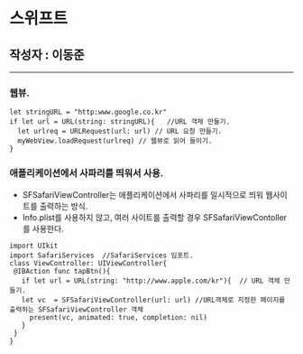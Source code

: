 # 스위프트 
## 작성자 : 이동준 
***
### 웹뷰.
```
let stringURL = "http:www.google.co.kr"
if let url = URL(string: stringURL){   //URL 객체 만들기.
  let urlreq = URLRequest(url: url) // URL 요청 만들기.
  myWebView.loadRequest(urlreq) // 웹뷰로 읽어 들이기.
}
```

### 애플리케이션에서 사파리를 띄워서 사용.
- SFSafariViewController는 애플리케이션에서 사파리를 일시적으로 띄워 웹사이트를 출력하는 방식.
- Info.plist를 사용하지 않고, 여러 사이트를 출력할 경우 SFSafariViewContoller를 사용한다.
```
import UIkit
import SafariServices  //SafariServices 임포트.
class ViewController: UIViewController{
 @IBAction func tapBtn(){
   if let url = URL(string: "http://www.apple.com/kr"){  // URL 객체 만들기.
   let vc  = SFSafariViewController(url: url) //URL객체로 지정한 페이지를 출력하는 SFSafariViewController 객체 
     present(vc, animated: true, completion: nil)
   }
 }
}
```

